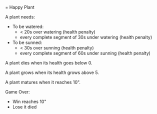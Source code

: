 = Happy Plant

A plant needs:

  - To be watered:
    * < 20s over watering (health penalty)
    * every complete segment of 30s under watering (health penalty)
  - To be sunned:
    * < 30s over sunning (health penalty)
    * every complete segment of 60s under sunning (health penalty)

A plant dies when its health goes below 0.

A plant grows when its health grows above 5.

A plant matures when it reaches 10".

Game Over:
  - Win reaches 10"
  - Lose it died
